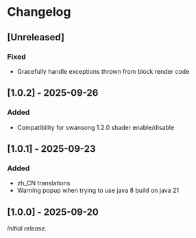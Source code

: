 # Changelog

## [Unreleased]

### Fixed

- Gracefully handle exceptions thrown from block render code

## [1.0.2] - 2025-09-26

### Added

- Compatibility for swansong 1.2.0 shader enable/disable

## [1.0.1] - 2025-09-23

### Added

- zh_CN translations
- Warning popup when trying to use java 8 build on java 21

## [1.0.0] - 2025-09-20

_Initial release._
